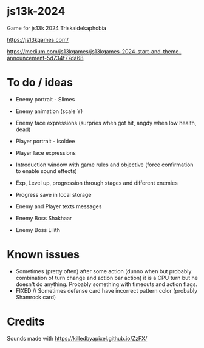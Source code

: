 # js13k-2024
Game for js13k 2024 Triskaidekaphobia

https://js13kgames.com/

https://medium.com/js13kgames/js13kgames-2024-start-and-theme-announcement-5d734f77da68

# To do / ideas #

* Enemy portrait - Slimes
* Enemy animation (scale Y)
* Enemy face expressions (surpries when got hit, angdy when low health, dead)

* Player portrait - Isoldee
* Player face expressions

* Introduction window with game rules and objective (force confirmation to enable sound effects)
* Exp, Level up, progression through stages and different enemies
* Progress save in local storage

* Enemy and Player texts messages
* Enemy Boss Shakhaar
* Enemy Boss Lilith

# Known issues #

* Sometimes (pretty often) after some action (dunno when but probably combination of turn change and action bar action) it is a CPU turn but he doesn't do anything. Probably something with timeouts and action flags.
* FIXED // Sometimes defense card have incorrect pattern color (probably Shamrock card)

# Credits #

Sounds made with https://killedbyapixel.github.io/ZzFX/

